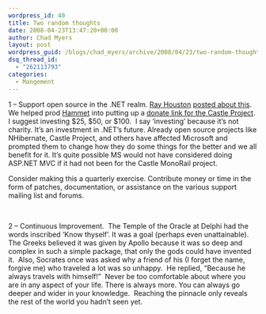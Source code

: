 ```yaml
---
wordpress_id: 40
title: Two random thoughts
date: 2008-04-23T13:47:20+00:00
author: Chad Myers
layout: post
wordpress_guid: /blogs/chad_myers/archive/2008/04/23/two-random-thoughts.aspx
dsq_thread_id:
  - "262113793"
categories:
  - Mangement
---
```

1 &#8211; Support open source in the .NET realm. [Ray Houston](http://rhouston.lostechies.com) [posted about this](http://www.lostechies.com/blogs/rhouston/archive/2008/04/22/funding-open-source-with-donations.aspx). We helped prod [Hammet](http://hammett.castleproject.org) into putting up a [donate link for the Castle Project](http://hammett.castleproject.org/?p=279).&nbsp; I suggest investing $25, $50, or $100.&nbsp; I say &#8216;investing&#8217; because it&#8217;s not charity. It&#8217;s an investment in .NET&#8217;s future. Already open source projects like NHibernate, Castle Project, and others have affected Microsoft and prompted them to change how they do some things for the better and we all benefit for it. It&#8217;s quite possible MS would not have considered doing ASP.NET MVC if it had not been for the Castle MonoRail project. 

Consider making this a quarterly exercise. Contribute money or time in the form of patches, documentation, or assistance on the various support mailing list and forums.

&nbsp;

2 &#8211; Continuous Improvement.&nbsp; The Temple of the Oracle at Delphi had the words inscribed &#8216;Know thyself&#8217;. It was a goal (perhaps even unattainable). The Greeks believed it was given by Apollo because it was so deep and complex in such a simple package, that only the gods could have invented it.&nbsp; Also, Socrates once was asked why a friend of his (I forget the name, forgive me) who traveled a lot was so unhappy.&nbsp; He replied, &#8220;Because he always travels with himself!&#8221;&nbsp; Never be too comfortable about where you are in any aspect of your life. There is always more. You can always go deeper and wider in your knowledge.&nbsp; Reaching the pinnacle only reveals the rest of the world you hadn&#8217;t seen yet.